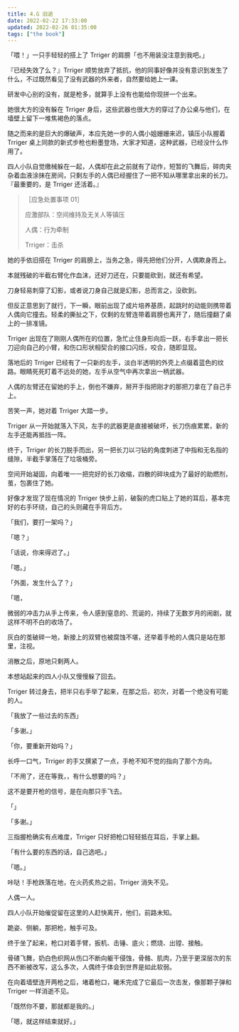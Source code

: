 ```yaml
---
title: 4.G 旧逝
date: 2022-02-22 17:33:00
updated: 2022-02-26 01:35:00
tags: ["the book"]
---
```


「喂！」一只手轻轻的搭上了 Trriger 的肩膀「也不用装没注意到我吧。」<!--more-->

『已经失效了么？』Trriger 顺势放弃了抵抗，他的同事好像并没有意识到发生了什么，不过既然看见了没有武器的外来者，自然要给她上一课。

研发中心别的没有，就是枪多，就算手上没有也能给你现拼一个出来。

她很大方的没有躲在 Trriger 身后，这些武器也很大方的穿过了办公桌与他们，在墙壁上留下一堆焦褐色的落点。

随之而来的是巨大的爆破声，本应先她一步的人偶小姐姗姗来迟，镇压小队握着 Trriger 桌上同款的新式步枪也粉墨登场，大家才知道，这种武器，已经没什么作用了。

四人小队自觉缴械躲在一起，人偶却在此之前就有了动作，短暂的飞舞后，碎肉夹杂着血液涂抹在房间，只剩左手的人偶已经握住了一把不知从哪里拿出来的长刀。『最重要的，是 Trriger 还活着。』

> ［应急处置事项 01］
>
> 应激部队：空间维持及无关人等镇压
>
> 人偶：行为牵制
>
> Trriger：击杀

她的手依旧搭在 Trriger 的肩膀上，当务之急，得先把他们分开，人偶欺身而上。

本就残破的半截右臂化作血沫，还好刀还在，只要能砍到，就还有希望。

刀身轻易刺穿了幻影，或者说刀身自己就是幻影，总而言之，没砍到。

但反正意思到了就行，下一瞬，眼前出现了成片培养基质，起跳时的动能则携带着人偶向它撞去。轻柔的撕扯之下，仅剩的左臂连带着肩膀也离开了，随后撞翻了桌上的一排准镜。

Trriger 出现在了刚刚人偶所在的位置，急忙止住身形向后一跃，右手拿出一把长刀迎向自己的小臂，和伤口形状相契合的接口闪烁，咬合，随即显现。

落地后的 Trriger 已经有了一只新的左手，淡白半透明的外壳上点缀着蓝色的纹路。眼睛死死盯着不远处的她，左手从空气中再次拿出一柄武器。

人偶的左臂还在留她的手上，倒也不嫌弃，掰开手指把刚才的那把刀拿在了自己手上。

苦笑一声，她对着 Trriger 大踏一步。

Trriger 从一开始就落入下风，左手的武器更是直接被破坏，长刀伤痕累累，新的左手还能再抵挡一阵。

终于，Trriger 的长刀脱手而出，另一把长刀以刁钻的角度刺进了中指和无名指的缝隙，半截手掌落在了垃圾桶旁。

空间开始凝固，向着唯一一把完好的长刀收缩，四散的碎块成为了最好的助燃剂，茧，包裹住了她。

好像才发现了现在情况的 Trriger 快步上前，破裂的虎口贴上了她的耳后，基本完好的右手环绕，自己的头则藏在手背后方。

「我们，要打一架吗？」

「嗯？」

「话说，你来得迟了。」

「嗯。」

「外面，发生什么了？」

「嗯，

微弱的冲击力从手上传来，令人感到窒息的、荒诞的，持续了无数岁月的闹剧，就这样不明不白的收场了。

灰白的茧破碎一地，新接上的双臂也被腐蚀不堪，还举着手枪的人偶只是站在那里，注视。

消散之后，原地只剩两人。

本想站起来的四人小队又慢慢躲了回去。

Trriger 转过身去，把半只右手举了起来，在那之后，初次，对着一个绝没有可能的人。

「我放了一些过去的东西」

「多谢。」

「你，要重新开始吗？」

长呼一口气，Trriger 的手又撰紧了一点，手枪不知不觉的指向了那个方向。

「不用了，还在等我，，有什么想要的吗？」

这不是要开枪的信号，是在向那只手飞去。

「」

「多谢。」

三指握枪确实有点难度，Trriger 只好把枪口轻轻抵在耳后，手掌上翻。

「有什么要的东西的话，自己选吧。」

「嗯。」

咔哒！手枪跌落在地，在火药炙热之前，Trriger 消失不见。

人偶一人。

四人小队开始催促留在这里的人赶快离开，他们，前路未知。

跪姿、侧躺，那把枪，触手可及。

终于坐了起来，枪口对着手臂，扳机、击锤、底火；燃烧、出镗、接触。

骨碴飞舞，奶白色织网从伤口不断向躯干侵蚀，骨骼、肌肉，乃至于更深层次的东西不断被改写，这么多次，人偶终于体会到世界是如此软弱。

在向着墙壁连开两枪之后，堵着枪口，曦禾完成了它最后一次击发，像那颗子弹和 Trriger 一样消逝不见。

「既然你不要，那就都是我的。」

「嗯，就这样结束就好。」